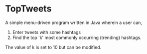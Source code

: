 # TopTweets

A simple menu-driven program written in Java wherein a user can,
1. Enter tweets with some hashtags
2. Find the top 'k' most commonly occurring (trending) hashtags.

The value of k is set to 10 but can be modified.